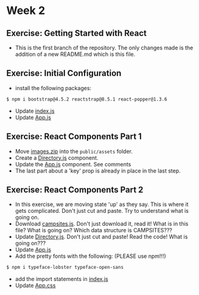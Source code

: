 # Week 2

## Exercise: Getting Started with React

- This is the first branch of the repository. The only changes made is the addition of a new README.md which is this file.

## Exercise: Initial Configuration

- install the following packages:
```bash
$ npm i bootstrap@4.5.2 reactstrap@8.5.1 react-popper@1.3.6
```
- Update [index.js](src/index.js)
- Update [App.js](src/App.js)

## Exercise: React Components Part 1

- Move [images.zip](public/assets/images.zip) into the `public/assets` folder.
- Create a [Directory.js](src/components/Directory.js) component.
- Update the [App.js](src/App.js) component. See comments
- The last part about a 'key' prop is already in place in the last step.

## Exercise: React Components Part 2

- In this exercise, we are moving state 'up' as they say. This is where it gets complicated. Don't just cut and paste. Try to understand what is going on.
- Download [campsites.js](src/shared/campsites.js). Don't just download it, read it! What is in this file? What is going on? Which data structure is CAMPSITES???
- Update [Directory.js](src/components/Directory.js). Don't just cut and paste! Read the code! What is going on???
- Update [App.js](src/App.js)
- Add the pretty fonts with the following: (PLEASE use npm!!!)

```bash
$ npm i typeface-lobster typeface-open-sans
```

- add the import statements in [index.js](src/index.js)
- Update [App.css](src/App.css)
